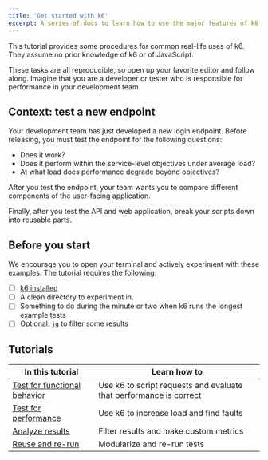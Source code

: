 ```yaml
---
title: 'Get started with k6'
excerpt: A series of docs to learn how to use the major features of k6
---
```


This tutorial provides some procedures for common real-life uses of k6.
They assume no prior knowledge of k6 or of JavaScript.

These tasks are all reproducible, so open up your favorite editor and follow along.
Imagine that you are a developer or tester who is responsible for performance in your development team.

## Context: test a new endpoint

Your development team has just developed a new login endpoint.
Before releasing, you must test the endpoint for the following questions:
  - Does it work?
  - Does it perform within the service-level objectives under average load?
  - At what load does performance degrade beyond objectives?
  
After you test the endpoint, your team wants you to compare different components of the user-facing application.

Finally, after you test the API and web application, break your scripts down into reusable parts. 

## Before you start

We encourage you to open your terminal and actively experiment with these examples.
The tutorial requires the following:
- [ ] [k6 installed](/get-started/installation) 
- [ ] A clean directory to experiment in.
- [ ] Something to do during the minute or two when k6 runs the longest example tests
- [ ] Optional: [`jq`](https://stedolan.github.io/jq/) to filter some results

## Tutorials

| In this tutorial                                                                | Learn how to                                                       |
|---------------------------------------------------------------------------------|--------------------------------------------------------------------|
| [Test for functional behavior](/examples/tutorials/get-started-with-k6/test-for-functional-behavior) | Use k6 to script requests and evaluate that performance is correct |
| [Test for performance](/examples/tutorials/get-started-with-k6/test-for-performance)         | Use k6 to increase load and find faults                            |
| [Analyze results](/examples/tutorials/get-started-with-k6/analyze-results)                           | Filter results and make custom metrics                             |
| [Reuse and re-run](/examples/tutorials/get-started-with-k6/reuse-and-re-run-tests)                          | Modularize and re-run tests                                         |


